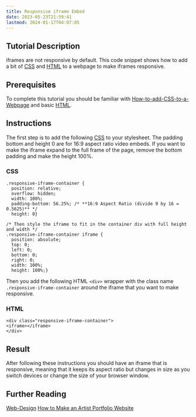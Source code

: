 ```yaml
---
title: Responsive iframe Embed
date: 2023-05-23T21:59:41
lastmod: 2024-01-17T04:07:05
---
```


## Tutorial Description

iframes are not responsive by default. This code snippet shows how to add a bit of [CSS](css.md) and [HTML](html.md) to a webpage to make iframes responsive.

## Prerequisites

To complete this tutorial you should be familiar with [How-to-add-CSS-to-a-Webpage](./how-to-add-css-to-a-webpage.md) and basic [HTML](html.md).

## Instructions

The first step is to add the following [CSS](css.md) to your stylesheet. The padding bottom and height 0 are for 16:9 aspect ratio video embeds. If you want to make the iframe expand to the full frame of the page, remove the bottom padding and make the height 100%.

### CSS

```
.responsive-iframe-container { 
  position: relative;
  overflow: hidden;
  width: 100%;
  padding-bottom: 56.25%; /* **16:9 Aspect Ratio (divide 9 by 16 = 0.5625)** */
  height: 0}

/* Then style the iframe to fit in the container div with full height and width */
.responsive-iframe-container iframe { 
  position: absolute;
  top: 0;
  left: 0;
  bottom: 0;
  right: 0;
  width: 100%;
  height: 100%;}
```

Then you add the following HTML `<div>` wrapper with the class name `.responsive-iframe-container` around the iframe that you want to make responsive.

### HTML

```
<div class="responsive-iframe-container">
<iframe></iframe>
</div>
```

## Result

After following these instructions you should have an iframe that is responsive, meaning that it keeps its aspect ratio but changes in size as you switch devices or change the size of your browser window.

## Further Reading

[Web-Design](web-design.md) [How to Make an Artist Portfolio Website](./artist-portfolio-website-how-to-guide.md)
